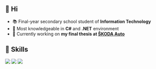 ## 🤖 Hi

- 📚 Final-year secondary school student of **Information Technology**
- 💯 Most knowledgeable in **C#** and **.NET** environment
- 🔭 Currently working on **my final thesis at [ŠKODA Auto](https://en.wikipedia.org/wiki/%C5%A0koda_Auto)**

## 💼 Skills

![](https://img.shields.io/badge/.NET-5C2D91?style=for-the-badge&logo=.net&logoColor=white)
![](https://img.shields.io/badge/angular-%23DD0031.svg?style=for-the-badge&logo=angular&logoColor=white)
![](https://img.shields.io/badge/typescript-%23007ACC.svg?style=for-the-badge&logo=typescript&logoColor=white)
